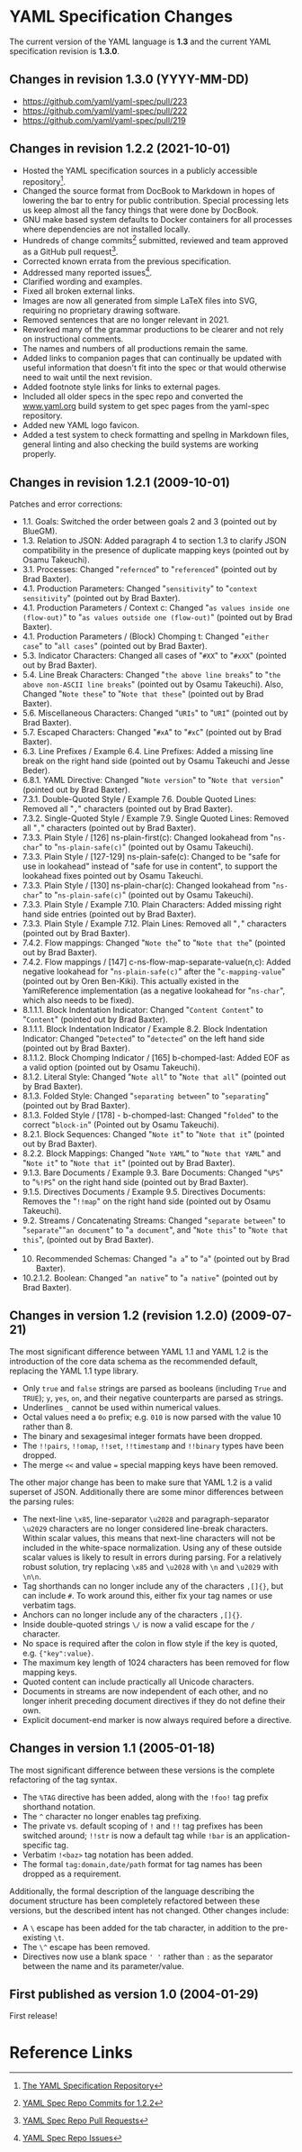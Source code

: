 # YAML Specification Changes

The current version of the YAML language is **1.3** and the current YAML
specification revision is **1.3.0**.


## Changes in revision 1.3.0 (YYYY-MM-DD)

* https://github.com/yaml/yaml-spec/pull/223
* https://github.com/yaml/yaml-spec/pull/222
* https://github.com/yaml/yaml-spec/pull/219

## Changes in revision 1.2.2 (2021-10-01)

* Hosted the YAML specification sources in a publicly accessible
  repository[^repo].
* Changed the source format from DocBook to Markdown in hopes of lowering the
  bar to entry for public contribution. Special processing lets us keep almost
  all the fancy things that were done by DocBook.
* GNU make based system defaults to Docker containers for all processes where
  dependencies are not installed locally.
* Hundreds of change commits[^commits] submitted, reviewed and team approved as
  a GitHub pull request[^pulls].
* Corrected known errata from the previous specification.
* Addressed many reported issues[^issues].
* Clarified wording and examples.
* Fixed all broken external links.
* Images are now all generated from simple LaTeX files into SVG, requiring no
  proprietary drawing software.
* Removed sentences that are no longer relevant in 2021.
* Reworked many of the grammar productions to be clearer and not rely on
  instructional comments.
* The names and numbers of all productions remain the same.
* Added links to companion pages that can continually be updated with useful
  information that doesn't fit into the spec or that would otherwise need to
  wait until the next revision.
* Added footnote style links for links to external pages.
* Included all older specs in the spec repo and converted the www.yaml.org
  build system to get spec pages from the yaml-spec repository.
* Added new YAML logo favicon.
* Added a test system to check formatting and spellng in Markdown files,
  general linting and also checking the build systems are working properly.


## Changes in revision 1.2.1 (2009-10-01)

Patches and error corrections:

* 1.1. Goals: Switched the order between goals 2 and 3 (pointed out by BlueGM).
* 1.3. Relation to JSON: Added paragraph 4 to section 1.3 to clarify JSON
  compatibility in the presence of duplicate mapping keys (pointed out by Osamu
  Takeuchi).
* 3.1. Processes: Changed "`refernced`" to "`referenced`" (pointed out by Brad
  Baxter).
* 4.1. Production Parameters: Changed "`sensitivity`" to "`context
  sensitivity`" (pointed out by Brad Baxter).
* 4.1. Production Parameters / Context c: Changed "`as values inside one
  (flow-out)`" to "`as values outside one (flow-out)`" (pointed out by Brad
  Baxter).
* 4.1. Production Parameters / (Block) Chomping t: Changed "`either case`" to
  "`all cases`" (pointed out by Brad Baxter).
* 5.3. Indicator Characters: Changed all cases of "`#XX`" to "`#xXX`" (pointed
  out by Brad Baxter).
* 5.4. Line Break Characters: Changed "`the above line breaks`" to "`the above
  non-ASCII line breaks`" (pointed out by Osamu Takeuchi). Also, Changed "`Note
  these`" to "`Note that these`" (pointed out by Brad Baxter).
* 5.6. Miscellaneous Characters: Changed "`URIs`" to "`URI`" (pointed out by
  Brad Baxter).
* 5.7. Escaped Characters: Changed "`#xA`" to "`#xC`" (pointed out by Brad
  Baxter).
* 6.3. Line Prefixes / Example 6.4. Line Prefixes: Added a missing line break
  on the right hand side (pointed out by Osamu Takeuchi and Jesse Beder).
* 6.8.1. YAML Directive: Changed "`Note version`" to "`Note that version`"
  (pointed out by Brad Baxter).
* 7.3.1. Double-Quoted Style / Example 7.6. Double Quoted Lines: Removed all
  "`,`" characters (pointed out by Brad Baxter).
* 7.3.2. Single-Quoted Style / Example 7.9. Single Quoted Lines: Removed all
  "`,`" characters (pointed out by Brad Baxter).
* 7.3.3. Plain Style / [126] ns-plain-first(c): Changed lookahead from
  "`ns-char`" to "`ns-plain-safe(c)`" (pointed out by Osamu Takeuchi).
* 7.3.3. Plain Style / [127-129] ns-plain-safe(c): Changed to be "safe for use
  in lookahead" instead of "safe for use in content", to support the lookahead
  fixes pointed out by Osamu Takeuchi.
* 7.3.3. Plain Style / [130] ns-plain-char(c): Changed lookahead from
  "`ns-char`" to "`ns-plain-safe(c)`" (pointed out by Osamu Takeuchi).
* 7.3.3. Plain Style / Example 7.10. Plain Characters: Added missing right hand
  side entries (pointed out by Brad Baxter).
* 7.3.3. Plain Style / Example 7.12. Plain Lines: Removed all "`,`" characters
  (pointed out by Brad Baxter).
* 7.4.2. Flow mappings: Changed "`Note the`" to "`Note that the`" (pointed out
  by Brad Baxter).
* 7.4.2. Flow mappings / [147] c-ns-flow-map-separate-value(n,c): Added
  negative lookahead for "`ns-plain-safe(c)`" after the "`c-mapping-value`"
  (pointed out by Oren Ben-Kiki). This actually existed in the YamlReference
  implementation (as a negative lookahead for "`ns-char`", which also needs to
  be fixed).
* 8.1.1.1. Block Indentation Indicator: Changed "`Content Content`" to
  "`Content`" (pointed out by Brad Baxter).
* 8.1.1.1. Block Indentation Indicator / Example 8.2. Block Indentation
  Indicator: Changed "`Detected`" to "`detected`" on the left hand side
  (pointed out by Brad Baxter).
* 8.1.1.2. Block Chomping Indicator / [165] b-chomped-last: Added EOF as a
  valid option (pointed out by Osamu Takeuchi).
* 8.1.2. Literal Style: Changed "`Note all`" to "`Note that all`" (pointed out
  by Brad Baxter).
* 8.1.3. Folded Style: Changed "`separating between`" to "`separating`"
  (pointed out by Brad Baxter).
* 8.1.3. Folded Style / [178] - b-chomped-last: Changed "`folded`" to the
  correct "`block-in`" (Pointed out by Osamu Takeuchi).
* 8.2.1. Block Sequences: Changed "`Note it`" to "`Note that it`" (pointed out
  by Brad Baxter).
* 8.2.2. Block Mappings: Changed "`Note YAML`" to "`Note that YAML`" and "`Note
  it`" to "`Note that it`" (pointed out by Brad Baxter).
* 9.1.3. Bare Documents / Example 9.3. Bare Documents: Changed "`%PS`" to
  "`%!PS`" on the right hand side (pointed out by Brad Baxter).
* 9.1.5. Directives Documents / Example 9.5. Directives Documents: Removes the
  "`!!map`" on the right hand side (pointed out by Osamu Takeuchi).
* 9.2. Streams / Concatenating Streams: Changed "`separate between`" to
  "`separate`""`an document`" to "`a document`", and "`Note this`" to "`Note
  that this`", (pointed out by Brad Baxter).
* 10. Recommended Schemas: Changed "`a a`" to "`a`" (pointed out by Brad
  Baxter).
* 10.2.1.2. Boolean: Changed "`an native`" to "`a native`" (pointed out by Brad
  Baxter).


## Changes in version 1.2 (revision 1.2.0) (2009-07-21)

The most significant difference between YAML 1.1 and YAML 1.2 is the
introduction of the core data schema as the recommended default, replacing the
YAML 1.1 type library.

* Only `true` and `false` strings are parsed as booleans (including `True` and
  `TRUE`); `y`, `yes`, `on`, and their negative counterparts are parsed as
  strings.
* Underlines `_` cannot be used within numerical values.
* Octal values need a `0o` prefix; e.g. `010` is now parsed with the value 10
  rather than 8.
* The binary and sexagesimal integer formats have been dropped.
* The `!!pairs`, `!!omap`, `!!set`, `!!timestamp` and `!!binary` types have
  been dropped.
* The merge `<<` and value `=` special mapping keys have been removed.

The other major change has been to make sure that YAML 1.2 is a valid superset
of JSON.
Additionally there are some minor differences between the parsing rules:

* The next-line `\x85`, line-separator `\u2028` and paragraph-separator
  `\u2029` characters are no longer considered line-break characters. Within
  scalar values, this means that next-line characters will not be included in
  the white-space normalization. Using any of these outside scalar values is
  likely to result in errors during parsing. For a relatively robust solution,
  try replacing `\x85` and `\u2028` with `\n` and `\u2029` with `\n\n`.
* Tag shorthands can no longer include any of the characters `,[]{}`, but can
  include `#`. To work around this, either fix your tag names or use verbatim
  tags.
* Anchors can no longer include any of the characters `,[]{}`.
* Inside double-quoted strings `\/` is now a valid escape for the `/`
  character.
* No space is required after the colon in flow style if the key is quoted, e.g.
  `{"key":value}`.
* The maximum key length of 1024 characters has been removed for flow mapping
  keys.
* Quoted content can include practically all Unicode characters.
* Documents in streams are now independent of each other, and no longer inherit
  preceding document directives if they do not define their own.
* Explicit document-end marker is now always required before a directive.

## Changes in version 1.1 (2005-01-18)

The most significant difference between these versions is the complete
refactoring of the tag syntax.

* The `%TAG` directive has been added, along with the `!foo!` tag prefix
  shorthand notation.
* The `^` character no longer enables tag prefixing.
* The private vs. default scoping of `!` and `!!` tag prefixes has been
  switched around; `!!str` is now a default tag while `!bar` is an
  application-specific tag.
* Verbatim `!<baz>` tag notation has been added.
* The formal `tag:domain,date/path` format for tag names has been dropped as a
  requirement.

Additionally, the formal description of the language describing the document
structure has been completely refactored between these versions, but the
described intent has not changed.
Other changes include:

* A `\` escape has been added for the tab character, in addition to the
  pre-existing `\t`.
* The `\^` escape has been removed.
* Directives now use a blank space `' '` rather than `:` as the separator
  between the name and its parameter/value.


## First published as version 1.0 (2004-01-29)

First release!


# Reference Links

[^repo]: [The YAML Specification Repository](https://github.com/yaml/yaml-spec)
[^issues]: [YAML Spec Repo Issues](https://github.com/yaml/yaml-spec/issues)
[^commits]: [YAML Spec Repo Commits for 1.2.2](https://github.com/yaml/yaml-spec/commits/1.2.2)
[^pulls]: [YAML Spec Repo Pull Requests](https://github.com/yaml/yaml-spec/pulls)
